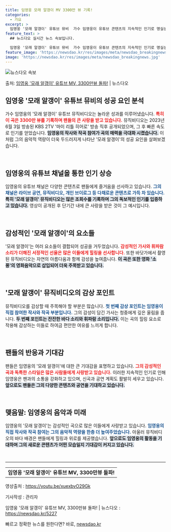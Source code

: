 ```yaml
---
title: 임영웅 모래 알갱이 MV 3300만 뷰 기록!
categories:
  - 가요
excerpt: >
  임영웅 '모래 알갱이' 유튜브 뮤비  가수 임영웅이 유튜브 콘텐츠의 지속적인 인기로 명실상부 유튜브 제왕으로…
feature_text: >
  ## 뉴스다오 실시간 뉴스 속보입니다.

  임영웅 '모래 알갱이' 유튜브 뮤비  가수 임영웅이 유튜브 콘텐츠의 지속적인 인기로 명실상부 유튜브 제왕으로…
feature_image: 'https://newsdao.kr/res/images/meta/newsdao_breakingnews.jpg'
image: 'https://newsdao.kr/res/images/meta/newsdao_breakingnews.jpg'
---
```


![뉴스다오 속보](https://newsdao.kr/res/images/meta/newsdao_breakingnews.jpg)

<p>출처: <a href="https://newsdao.kr/5227" rel="dofollow">임영웅 '모래 알갱이' 유튜브 MV, 3300만뷰 돌파!</a> | 뉴스다오</p>

<h2 data-ke-size="size26">임영웅 '모래 알갱이' 유튜브 뮤비의 성공 요인 분석</h2>

<p data-ke-size="size16">가수 임영웅의 '모래 알갱이' 유튜브 뮤직비디오는 놀라운 성과를 이루어냈습니다. <b><span style="color: #ee2323;">특히 이 곡은 3300만 뷰를 기록하며 팬들의 큰 사랑을 받고 있습니다.</span></b> 뮤직비디오는 2023년 6월 3일 방송된 KBS 2TV '마이 리틀 히어로' 방송 직후 공개되었으며, 그 후 빠른 속도로 인기를 얻었습니다. <b><span style="background-color: #21538527;">임영웅의 작사와 작곡 참여가 곡의 매력을 극대화 시켰습니다.</span></b> 이처럼 그의 음악적 역량이 더욱 두드러지게 나타난 '모래 알갱이'의 성공 요인을 살펴보겠습니다.</p>

<p data-ke-size="size16">&nbsp;</p>

<h2 data-ke-size="size26">임영웅의 유튜브 채널을 통한 인기 상승</h2>

<p data-ke-size="size16">임영웅의 유튜브 채널은 다양한 콘텐츠로 팬들에게 즐거움을 선사하고 있습니다. <b><span style="color: #1a5490;">그의 채널은 라이브 공연, 뮤직비디오, 개인 브이로그 등 다채로운 콘텐츠로 가득 차 있습니다.</span></b> <b><span style="background-color: #21538527;">특히 '모래 알갱이' 뮤직비디오는 많은 조회수를 기록하며 그의 독보적인 인기를 입증하고 있습니다.</span></b> 영상이 공개된 후 단기간 내에 큰 사랑을 받은 것이 그 예시입니다.</p>

<p data-ke-size="size16">&nbsp;</p>

<h2 data-ke-size="size26">감성적인 '모래 알갱이'의 요소들</h2>

<p data-ke-size="size16">'모래 알갱이'는 여러 요소들이 결합되어 성공을 거두었습니다. <b><span style="color: #ee2323;">감성적인 가사와 휘파람 소리가 더해진 서정적인 선율은 많은 이들에게 힐링을 선사합니다.</span></b> 또한 바닷가에서 촬영된 뮤직비디오는 자연의 아름다움과 함께 감성을 높여줍니다. <b><span style="background-color: #21538527;">이 곡은 또한 영화 '소풍'의 영화음악으로 삽입되어 더욱 주목받고 있습니다.</span></b></p>

<p data-ke-size="size16">&nbsp;</p>

<h2 data-ke-size="size26">'모래 알갱이' 뮤직비디오의 감상 포인트</h2>

<p data-ke-size="size16">뮤직비디오를 감상할 때 주목해야 할 부분은 많습니다. <b><span style="color: #1a5490;">첫 번째 감상 포인트는 임영웅이 직접 참여한 작사와 작곡 부분입니다.</span></b> 그의 감성이 담긴 가사는 청중에게 깊은 울림을 줍니다. <b><span style="background-color: #21538527;">두 번째 포인트는 잔잔한 바다 소리와 휘파람 소리입니다.</span></b> 이는 곡의 힐링 요소로 작용해 감상하는 이들로 하여금 편안한 여유를 느끼게 합니다.</p>

<p data-ke-size="size16">&nbsp;</p>

<h2 data-ke-size="size26">팬들의 반응과 기대감</h2>

<p data-ke-size="size16">팬들은 임영웅의 '모래 알갱이'에 대한 큰 기대감을 표명하고 있습니다. <b><span style="color: #ee2323;">그의 감성적인 곡과 독특한 스타일은 많은 사람들에게 사랑받고 있습니다.</span></b> 이러한 지속적인 인기로 인해 임영웅은 팬과의 소통을 강화하고 있으며, 신곡과 공연 계획도 활발히 세우고 있습니다. <b><span style="background-color: #21538527;">앞으로도 팬들은 그의 다양한 콘텐츠와 공연을 기대하고 있습니다.</span></b></p>

<p data-ke-size="size16">&nbsp;</p>

<h2 data-ke-size="size26">맺음말: 임영웅의 음악과 미래</h2>

<p data-ke-size="size16">임영웅의 '모래 알갱이'는 감성적인 곡으로 많은 이들에게 사랑받고 있습니다. <b><span style="color: #1a5490;">임영웅의 직접 작사와 작곡 참여는 그의 음악적 역량을 한층 더 높여주었습니다.</span></b> 아울러 뮤직비디오의 바다 배경은 팬들에게 힐링과 위로를 제공했습니다. <b><span style="background-color: #21538527;">앞으로도 임영웅의 활동을 기대하며 그의 새로운 콘텐츠가 어떤 모습일지 기대감이 커지고 있습니다.</span></b></p>

<p data-ke-size="size16">&nbsp;</p>

<hr />

<table>
  <tbody>
    <tr>
      <td style="text-align: center; height: 17px;"><b>임영웅 '모래 알갱이' 유튜브 MV, 3300만뷰 돌파!</b></td>
    </tr>
  </tbody>
</table>

<p data-ke-size="size16">영상출처 : <a href="https://youtu.be/xuexbvO29Gk">https://youtu.be/xuexbvO29Gk</a></p>
<p data-ke-size="size16">기사작성 : 관리자</p>
<p data-ke-size="size16">임영웅 '모래 알갱이' 유튜브 MV, 3300만뷰 돌파! | 뉴스다오  : <a href="https://newsdao.kr/5227">https://newsdao.kr/5227</a></p> 

빠르고 정확한 뉴스를 원한다면? 바로, <a href="https://newsdao.kr" rel="dofollow">newsdao.kr</a>


